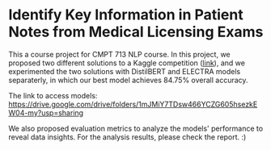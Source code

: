 # Identify Key Information in Patient Notes from Medical Licensing Exams
This a course project for CMPT 713 NLP course. In this project, we proposed two different solutions to a Kaggle competition ([link](https://www.kaggle.com/competitions/nbme-score-clinical-patient-notes/overview)), and we experimented the two solutions with DistilBERT and ELECTRA models separaterly, in which our best model achieves 84.75% overall accuracy. 

The link to access models: https://drive.google.com/drive/folders/1mJMiY7TDsw466YCZG605hsezkEW04-my?usp=sharing

We also proposed evaluation metrics to analyze the models' performance to reveal data insights. For the analysis results, please check the report. :)
